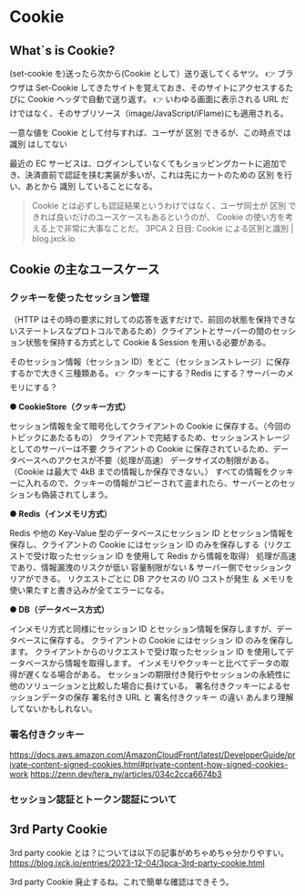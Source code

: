 # Cookie

## What`s is Cookie?

(set-cookie を)送ったら次から(Cookie として）送り返してくるヤツ。
👉 ブラウザは Set-Cookie してきたサイトを覚えておき、そのサイトにアクセスするたびに Cookie ヘッダで自動で送り返す。
👉 いわゆる画面に表示される URL だけではなく、そのサブリソース（image/JavaScript/iFlame)にも適用される。

一意な値を Cookie として付与すれば、ユーザが 区別 できるが、この時点では 識別 はしてない

最近の EC サービスは、ログインしていなくてもショッピングカートに追加でき、決済直前で認証を挟む実装が多いが、これは先にカートのための 区別 を行い、あとから 識別 していることになる。

> Cookie とは必ずしも認証結果というわけではなく、ユーザ同士が 区別 できれば良いだけのユースケースもあるというのが、 Cookie の使い方を考える上で非常に大事なことだ。
> 3PCA 2 日目: Cookie による区別と識別 | blog.jxck.io

## Cookie の主なユースケース

### クッキーを使ったセッション管理

（HTTP はその時の要求に対しての応答を返すだけで、前回の状態を保持できないステートレスなプロトコルであるため）クライアントとサーバーの間のセッション状態を保持する方式として Cookie & Session を用いる必要がある。

そのセッション情報（セッション ID）をどこ（セッションストレージ）に保存するかで大きく三種類ある。
👉 クッキーにする？Redis にする？サーバーのメモリにする？

**● CookieStore（クッキー方式）**

セッション情報を全て暗号化してクライアントの Cookie に保存する。（今回のトピックにあたるもの）
クライアントで完結するため、セッションストレージとしてのサーバーは不要
クライアントの Cookie に保存されているため、データベースへのアクセスが不要（処理が高速）
データサイズの制限がある。（Cookie は最大で 4kB までの情報しか保存できない。）
すべての情報をクッキーに入れるので、クッキーの情報がコピーされて盗まれたら、サーバーとのセッションも偽装されてしまう。

**● Redis（インメモリ方式）**

Redis や他の Key-Value 型のデータベースにセッション ID とセッション情報を保存し、クライアントの Cookie にはセッション ID のみを保存しする（リクエストで受け取ったセッション ID を使用して Redis から情報を取得）
処理が高速であり、情報漏洩のリスクが低い
容量制限がない & サーバー側でセッションクリアができる。
リクエストごとに DB アクセスの I/O コストが発生 ＆ メモリを使い果たすと書き込みが全てエラーになる。

**● DB（データベース方式）**

インメモリ方式と同様にセッション ID とセッション情報を保存しますが、データベースに保存する。
クライアントの Cookie にはセッション ID のみを保存します。
クライアントからのリクエストで受け取ったセッション ID を使用してデータベースから情報を取得します。
インメモリやクッキーと比べてデータの取得が遅くなる場合がある。
セッションの期限付き発行やセッションの永続性に他のソリューションと比較した場合に長けている。
署名付きクッキーによるセッションデータの保存
署名付き URL と 署名付きクッキー の違い あんまり理解してないかもしれない。

### 署名付きクッキー

https://docs.aws.amazon.com/AmazonCloudFront/latest/DeveloperGuide/private-content-signed-cookies.html#private-content-how-signed-cookies-work
https://zenn.dev/tera_ny/articles/034c2cca6674b3

### セッション認証とトークン認証について

## 3rd Party Cookie

3rd party cookie とは？については以下の記事がめちゃめちゃ分かりやすい。
<https://blog.jxck.io/entries/2023-12-04/3pca-3rd-party-cookie.html>

3rd party Cookie 廃止するね。これで簡単な確認はできそう。
